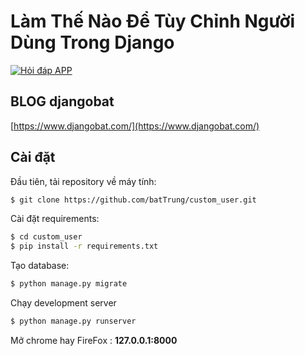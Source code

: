 # Làm Thế Nào Để Tùy Chỉnh Người Dùng Trong Django

<a target="_blank" href="https://www.djangobat.com/blog/lam-the-nao-e-tuy-chinh-nguoi-dung-trong-django/"><img src="https://www.djangobat.com/media/posts/2019/04/02/user.jpg" alt="Hỏi đáp APP" /></a>


## BLOG djangobat

[https://www.djangobat.com/](https://www.djangobat.com/)


## Cài đặt

Đầu tiên, tải repository về máy tính:

```bash
$ git clone https://github.com/batTrung/custom_user.git
```

Cài đặt requirements:

```bash
$ cd custom_user
$ pip install -r requirements.txt
```

Tạo database:

```bash
$ python manage.py migrate
```
Chạy development server

```bash
$ python manage.py runserver
```

Mở chrome hay FireFox : **127.0.0.1:8000**




